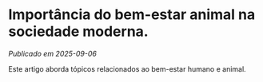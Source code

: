 # Importância do bem-estar animal na sociedade moderna.

*Publicado em 2025-09-06*

Este artigo aborda tópicos relacionados ao bem-estar humano e animal.
